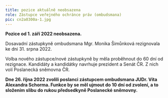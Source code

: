 ```yaml
---
title: pozice aktuálně neobsazena
role: Zástupce veřejného ochránce práv (ombudsmana)
pic: cn2a0300a-1.jpg
---
```

**Pozice od 1. září 2022 neobsazena.** 

Dosavadní zástupkyně ombudsmana Mgr. Monika Šimůnková rezignovala ke dni 31. srpna 2022. 

Volba nového zástupce/nové zástupkyně by měla proběhnout do 60 dní od rezignace. Kandidáty a kandidátky navrhuje prezident a Senát ČR. Z nich volí Poslanecká sněmovna ČR.

**D﻿ne 26. října 2022 zvolili poslanci zástupcem ombudsmana JUDr. Víta Alexandra Schorma. Funkce by se měl ujmout do 10 dní od zvolení, a to složením slibu do rukou předsedkyně Poslanecké sněmovny.**